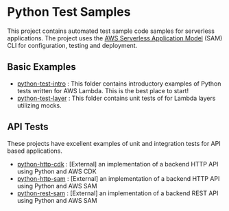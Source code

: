 # Python Test Samples

This project contains automated test sample code samples for serverless applications. The project uses the [AWS Serverless Application Model](https://docs.aws.amazon.com/serverless-application-model/latest/developerguide/what-is-sam.html) (SAM) CLI for configuration, testing and deployment. 

## Basic Examples
* [python-test-intro](./python-test-intro) : This folder contains introductory examples of Python tests written for AWS Lambda. This is the best place to start!
* [python-test-layer](./python-test-layer) : This folder contains unit tests of for Lambda layers utilizing mocks.

## API Tests
These projects have excellent examples of unit and integration tests for API based applications. 
* [python-http-cdk](https://github.com/aws-samples/serverless-samples/tree/main/serverless-rest-api/python-http-cdk) : [External] an implementation of a backend HTTP API using Python and AWS CDK
* [python-http-sam](https://github.com/aws-samples/serverless-samples/tree/main/serverless-rest-api/python-http-sam) : [External] an implementation of a backend HTTP API using Python and AWS SAM
* [python-rest-sam](https://github.com/aws-samples/serverless-samples/tree/main/serverless-rest-api/python-rest-sam) : [External] an implementation of a backend REST API using Python and AWS SAM
